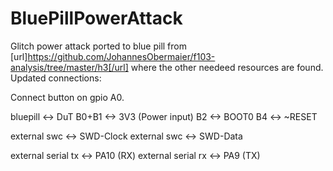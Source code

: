 # BluePillPowerAttack
Glitch power attack ported to blue pill from [url]https://github.com/JohannesObermaier/f103-analysis/tree/master/h3[/url]
where the other needeed resources are found.
Updated connections:

Connect button on gpio A0.

bluepill 	<-> 	DuT
B0+B1		  <->	  3V3 (Power input)
B2		    <->	   BOOT0
B4		    <->	  ~RESET

external swc	<->	SWD-Clock
external swc	<->	SWD-Data

external serial tx		<->	PA10 (RX)
external serial rx		<->	PA9 (TX)





